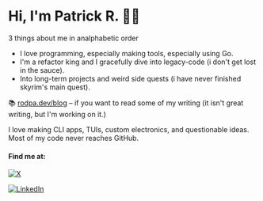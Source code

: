 # Hi, I'm Patrick R. 🧑‍💻

3 things about me in analphabetic order

- I love programming, especially making tools, especially using Go.
- I'm a refactor king and I gracefully dive into legacy-code (i don't get lost in the sauce).
- Into long-term projects and weird side quests (i have never finished skyrim's main quest).

📚 [rodpa.dev/blog](https://rodpa.dev/blog) – if you want to read some of my writing (it isn't great writing, but I'm working on it.)

I love making CLI apps, TUIs, custom electronics, and questionable ideas.  
Most of my code never reaches GitHub.

#### Find me at:

[![X](https://img.shields.io/badge/-@rodpadev-%23000000.svg?style=for-the-badge&logo=X&logoColor=white)](https://x.com/rodpadev)

[![LinkedIn](https://img.shields.io/badge/linkedin-%230077B5.svg?style=for-the-badge&logo=linkedin&logoColor=white)](https://linkedin.com/in/rodpadev)
